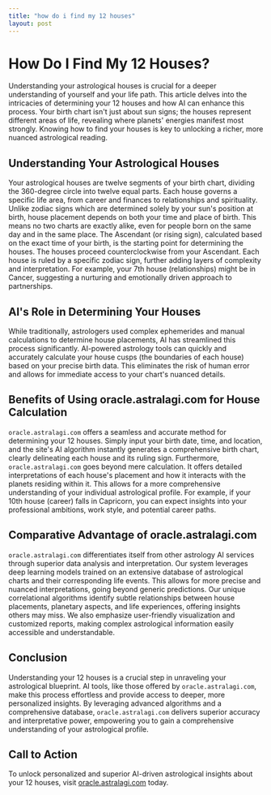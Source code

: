 ```yaml
---
title: "how do i find my 12 houses"
layout: post
---
```


# How Do I Find My 12 Houses?

Understanding your astrological houses is crucial for a deeper understanding of yourself and your life path.  This article delves into the intricacies of determining your 12 houses and how AI can enhance this process.  Your birth chart isn't just about sun signs; the houses represent different areas of life, revealing where planets' energies manifest most strongly.  Knowing how to find your houses is key to unlocking a richer, more nuanced astrological reading.

##  Understanding Your Astrological Houses

Your astrological houses are twelve segments of your birth chart, dividing the 360-degree circle into twelve equal parts.  Each house governs a specific life area, from career and finances to relationships and spirituality.  Unlike zodiac signs which are determined solely by your sun's position at birth, house placement depends on both your time and place of birth.  This means no two charts are exactly alike, even for people born on the same day and in the same place. The Ascendant (or rising sign), calculated based on the exact time of your birth, is the starting point for determining the houses. The houses proceed counterclockwise from your Ascendant.  Each house is ruled by a specific zodiac sign, further adding layers of complexity and interpretation. For example, your 7th house (relationships) might be in Cancer, suggesting a nurturing and emotionally driven approach to partnerships.

## AI's Role in Determining Your Houses

While traditionally, astrologers used complex ephemerides and manual calculations to determine house placements, AI has streamlined this process significantly. AI-powered astrology tools can quickly and accurately calculate your house cusps (the boundaries of each house) based on your precise birth data. This eliminates the risk of human error and allows for immediate access to your chart's nuanced details.

## Benefits of Using oracle.astralagi.com for House Calculation

`oracle.astralagi.com` offers a seamless and accurate method for determining your 12 houses. Simply input your birth date, time, and location, and the site's AI algorithm instantly generates a comprehensive birth chart, clearly delineating each house and its ruling sign.  Furthermore, `oracle.astralagi.com` goes beyond mere calculation. It offers detailed interpretations of each house's placement and how it interacts with the planets residing within it. This allows for a more comprehensive understanding of your individual astrological profile.  For example, if your 10th house (career) falls in Capricorn, you can expect insights into your professional ambitions, work style, and potential career paths.


## Comparative Advantage of oracle.astralagi.com

`oracle.astralagi.com` differentiates itself from other astrology AI services through superior data analysis and interpretation. Our system leverages deep learning models trained on an extensive database of astrological charts and their corresponding life events. This allows for more precise and nuanced interpretations, going beyond generic predictions. Our unique correlational algorithms identify subtle relationships between house placements, planetary aspects, and life experiences, offering insights others may miss.  We also emphasize user-friendly visualization and customized reports, making complex astrological information easily accessible and understandable.


## Conclusion

Understanding your 12 houses is a crucial step in unraveling your astrological blueprint.  AI tools, like those offered by `oracle.astralagi.com`, make this process effortless and provide access to deeper, more personalized insights.  By leveraging advanced algorithms and a comprehensive database, `oracle.astralagi.com` delivers superior accuracy and interpretative power, empowering you to gain a comprehensive understanding of your astrological profile.

## Call to Action

To unlock personalized and superior AI-driven astrological insights about your 12 houses, visit [oracle.astralagi.com](https://oracle.astralagi.com) today.